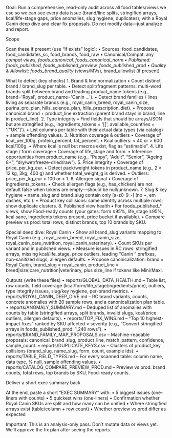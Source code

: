 Goal: Run a comprehensive, read-only audit across all food tables/views we use so we can see every data issue (brand/line splits, stringified arrays, kcal/life-stage gaps, price anomalies, slug hygiene, duplicates), with a Royal Canin deep dive and clear fix proposals. Do not modify data—just analyze and report.

Scope

Scan these if present (use “if exists” logic):
	•	Sources: food_candidates, food_candidates_sc, food_brands, food_raw
	•	Canonical/Compat: any *_compat views, foods_canonical, foods_canonical_norm
	•	Published: foods_published, foods_published_preview, foods_published_prod
	•	Quality & Allowlist: foods_brand_quality_* (views/MVs), brand_allowlist (if present)

What to detect (key checks)
	1.	Brand & line normalization
	•	Count distinct brand / brand_slug per table.
	•	Detect split/fragment patterns: multi-word brands split between brand and leading product_name tokens (e.g., brand='Royal', product_name='Canin …').
	•	Detect brand families / lines living as separate brands (e.g., royal_canin_breed, royal_canin_size, purina_pro_plan, hills_science_plan, hills_prescription_diet).
	•	Propose canonical brand + product_line extraction (parent brand stays in brand, line in product_line).
	2.	Type integrity
	•	Find fields that should be arrays/JSON but are stringified (e.g., ingredients_tokens = '[]', available_countries = '["UK"]').
	•	List columns per table with their actual data types (via catalog) + sample offending values.
	3.	Nutrition coverage & outliers
	•	Coverage of kcal_per_100g, protein_percent, fat_percent.
	•	Kcal outliers: < 40 or > 600 kcal/100g.
	•	Where kcal is null but macros exist, flag as “estimable”.
	4.	Life stage / form coverage
	•	Coverage of life_stage and form.
	•	Inference opportunities from product_name (e.g., “Puppy”, “Adult”, “Senior”, “Ageing 8+”; “dry/wet/freeze-dried/raw”).
	5.	Price integrity
	•	Coverage of price_per_kg_eur.
	•	Detect pack/weight tokens in product_name (e.g., 2 × 12 kg, 3kg, 400 g) and whether total_weight_g is derived.
	•	Outliers: price_per_kg_eur > 100 or < 1.
	6.	Allergen signal
	•	Coverage of ingredients_tokens.
	•	Check allergen flags (e.g., has_chicken) are not default false when tokens are empty—should be null/unknown.
	7.	Slug & key hygiene
	•	name_slug and brand_slug contain only [a-z0-9_-] (no +, em dashes, etc.).
	•	Product key collisions: same identity across multiple rows; show duplicate clusters.
	8.	Published view health
	•	For foods_published_* views, show Food-ready counts (your gates: form ≥95%, life_stage ≥95%, kcal sane, ingredients tokens present, price bucket if available).
	•	Compare preview vs prod: total rows, distinct brands, top 10 brands by SKU.

Special deep dive: Royal Canin
	•	Show all brand_slug variants mapping to Royal Canin (e.g., royal_canin_breed, royal_canin_size, royal_canin_care_nutrition, royal_canin_veterinary).
	•	Count SKUs per variant and in published views.
	•	Measure issues in RC rows: stringified arrays, missing kcal/life_stage, price outliers, leading “Canin ” prefixes, non-sanitized slugs, allergen defaults.
	•	Propose canonicalization: brand = Royal Canin, brand_slug = royal_canin, product_line = breed|size|care_nutrition|veterinary, plus size_line if tokens like Mini/Maxi.

Outputs (write these files)
	•	reports/GLOBAL_DATA_HEALTH.md
– Table list, row counts, field coverage (kcal/form/life_stage/ingredients/price), outliers, type integrity issues, slug/key hygiene, per-brand metrics.
	•	reports/ROYAL_CANIN_DEEP_DIVE.md
– RC brand variants, counts, concrete anomalies with 20 sample rows, and a canonicalization plan table.
	•	reports/ANOMALY_SUMMARY.md
– Deduped list of anomalies with counts by table (stringified arrays, split brands, invalid slugs, kcal/price outliers, allergen defaults).
	•	reports/TOP_FIX_WINS.md
– “Top 10 highest-impact fixes” ranked by SKU affected × severity (e.g., “Convert stringified arrays in foods_published_prod: 1,240 rows”).
	•	reports/BRAND_FAMILY_MAP_PROPOSALS.csv
– Machine-readable proposals: canonical_brand_slug, product_line, match_pattern, confidence, sample_count.
	•	reports/DUPLICATE_KEYS.csv
– Clusters of product_key collisions (brand_slug, name_slug, form, count, example ids).
	•	reports/TABLE_FIELD_TYPES.md
– For every scanned table: column name, data type, % null, sample offending values.
	•	reports/CATALOG_COMPARE_PREVIEW_PROD.md
– Preview vs prod: brand counts, total rows, top brands by SKU, Food-ready counts.

Deliver a short exec summary back

At the end, paste a short “EXEC SUMMARY” with:
	•	5 biggest issues (one-liners with counts)
	•	5 quickest wins (one-liners)
	•	Confirmation whether Royal Canin SKUs are split and how many can be unified
	•	Where stringified arrays exist (table/column + row count)
	•	Whether preview vs prod differ as expected

Important: This is an analysis-only pass. Don’t mutate data or views yet. We’ll approve the fix plan after seeing the reports.